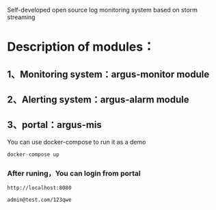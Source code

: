 Self-developed open source log monitoring system based on storm streaming
# Description of modules：

## 1、Monitoring system：argus-monitor module
## 2、Alerting system：argus-alarm module
## 3、portal：argus-mis

You can use docker-compose to run it as a demo
```java
docker-compose up
```
### After runing，You can login from portal
    
    http://localhost:8080
    
    admin@test.com/123qwe
